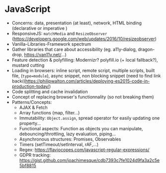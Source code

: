 JavaScript
==========
- Concerns: data, presentation (at least), network, HTML binding (declarative or imperative )
- ResponsiveJS: `matchMedia` and `ResizeObserver` (https://developers.google.com/web/updates/2016/10/resizeobserver)
- Vanilla-Libraries-Framework spectrum
- Gather libraries that care about accessibility (eg. a11y-dialog, dragon-drop, https://van11y.net/...)
- Feature detection & polyfilling: Modernizr? polyfill.io (+ local fallback?), mustard cutting
- Loading in browsers: inline script, remote script, multiple scripts, built file, (`type=module`), async snippet, non blocking snippet (need to find link back((https://philipwalton.com/articles/deploying-es2015-code-in-production-today/)
- Code splitting and cache invalidation
- Concept of replacing browser's functionnality (so not breaking them)
- Patterns/Concepts:
  - AJAX & Fetch
  - Array functions (map, filter...)
  - Immutability: `Object.assign`,
  spread operator for easily updating one property...
  - Functional aspects: Function as objects you can manipulate, debouncing/throttling, lazy evaluation, piping...
  - Asynchronous structures: Promises, Observables
  - Timers (setTimeout/setInterval, rAF,...)
  - Regex: https://flaviocopes.com/javascript-regular-expressions/
  - GDPR tracking: https://gist.github.com/joachimesque/cdb7393c7fe1024d9fa3a2c5e5bf8815